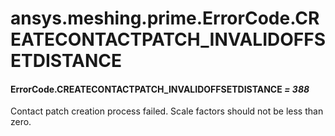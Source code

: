 # ansys.meshing.prime.ErrorCode.CREATECONTACTPATCH_INVALIDOFFSETDISTANCE



#### ErrorCode.CREATECONTACTPATCH_INVALIDOFFSETDISTANCE *= 388*

Contact patch creation process failed. Scale factors should not be less than zero.

<!-- !! processed by numpydoc !! -->
